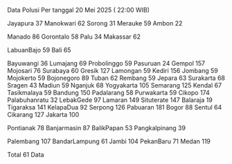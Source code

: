 Data Polusi Per tanggal 20 Mei 2025 ( 22:00 WIB)

Jayapura 37
Manokwari 62
Sorong 31
Merauke 59
Ambon 22


Manado 86
Gorontalo 58
Palu 34
Makassar 62


LabuanBajo 59
Bali 65


Bayuwangi 36
Lumajang 69
Probolinggo 59
Pasuruan 24
Gempol 157
Mojosari 76
Surabaya 60
Gresik 127
Lamongan 59
Kediri 156
Jombang 59
Mojokerto 59
Bojonegoro 89
Tuban 62
Rembang 59
Jepara 63
Surakarta 68
Sragen 43
Madiun 59
Nganjuk 68
Yogyakarta 105
Semarang 125
Kendal 67
Tasikmalaya 59
Bandung 150
Padalarang 58
Purwakarta 59
Cikopo 174
Palabuhanratu 32
LebakGede 97
Lamaran 149
Situterate 147
Balaraja 19
Tigaraksa 141
KelapaDua 92
Serpong 126
Pabuaran 181
Bogor 88
Sentul 64
Cikarang 127
Jakarta 100

Pontianak 78
Banjarmasin 87
BalikPapan 53
Pangkalpinang 39

Palembang 107
BandarLampung 61
Jambi 104
PekanBaru 71
Medan 119

Total  61 Data
